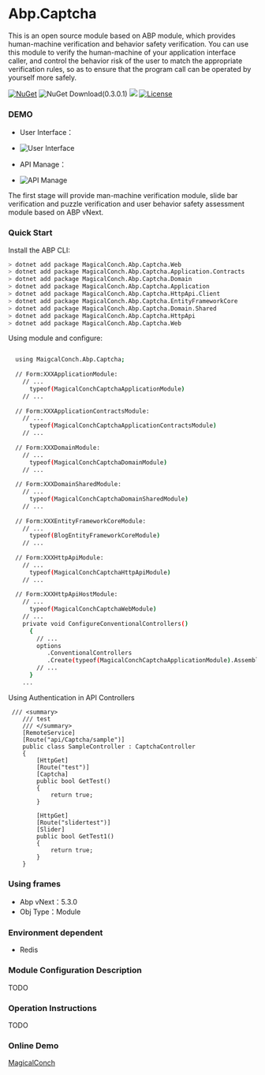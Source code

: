 # Abp.Captcha

This is an open source module based on ABP module, which provides human-machine verification and behavior safety verification. You can use this module to verify the human-machine of your application interface caller, and control the behavior risk of the user to match the appropriate verification rules, so as to ensure that the program call can be operated by yourself more safely.

[![NuGet](https://img.shields.io/nuget/v/MagicalConch.Abp.Captcha.Web.svg?style=flat-square)](https://www.nuget.org/packages/MagicalConch.Abp.Captcha.Web)
![NuGet Download(0.3.0.1)](https://img.shields.io/nuget/dt/Volo.Abp.Core.svg?style=flat-square)
  <a href="https://www.npmjs.com/package/abp-captcha"><img src="https://img.shields.io/npm/v/abpcaptcha.svg?sanitize=true"></a>
  <a href="https://www.npmjs.com/package/abp-captcha"><img src="https://img.shields.io/npm/l/abpcaptcha.svg?sanitize=true" alt="License"></a>
### DEMO

- User Interface：
- ![User Interface](https://user-images.githubusercontent.com/37917403/112716491-b1866600-8f21-11eb-874e-fdfc6c328334.png)

- API Manage：
- ![API Manage](https://user-images.githubusercontent.com/37917403/125195593-e1673880-e288-11eb-8ff0-70f0570e29e1.png)

The first stage will provide man-machine verification module, slide bar verification and puzzle verification and user behavior safety assessment module based on ABP vNext.

### Quick Start

Install the ABP CLI:

````bash
> dotnet add package MagicalConch.Abp.Captcha.Web
> dotnet add package MagicalConch.Abp.Captcha.Application.Contracts
> dotnet add package MagicalConch.Abp.Captcha.Domain
> dotnet add package MagicalConch.Abp.Captcha.Application 
> dotnet add package MagicalConch.Abp.Captcha.HttpApi.Client 
> dotnet add package MagicalConch.Abp.Captcha.EntityFrameworkCore 
> dotnet add package MagicalConch.Abp.Captcha.Domain.Shared 
> dotnet add package MagicalConch.Abp.Captcha.HttpApi 
> dotnet add package MagicalConch.Abp.Captcha.Web
````
Using module and configure:

````bash

  using MaigcalConch.Abp.Captcha;
  
  // Form:XXXApplicationModule:
    // ...
      typeof(MagicalConchCaptchaApplicationModule)
    // ...
    
  // Form:XXXApplicationContractsModule:
    // ...
      typeof(MagicalConchCaptchaApplicationContractsModule)
    // ...
    
  // Form:XXXDomainModule:
    // ...
      typeof(MagicalConchCaptchaDomainModule)
    // ...
    
  // Form:XXXDomainSharedModule:
    // ...
      typeof(MagicalConchCaptchaDomainSharedModule)
    // ...
    
  // Form:XXXEntityFrameworkCoreModule:
    // ...
      typeof(BlogEntityFrameworkCoreModule)
    // ...
    
  // Form:XXXHttpApiModule:
    // ...
      typeof(MagicalConchCaptchaHttpApiModule)
    // ...
    
  // Form:XXXHttpApiHostModule:
    // ...
      typeof(MagicalConchCaptchaWebModule)
    // ...
    private void ConfigureConventionalControllers()
      {
        // ...
        options
           .ConventionalControllers
           .Create(typeof(MagicalConchCaptchaApplicationModule).Assembly);
        // ...
      }
    ...
````

Using Authentication in API Controllers

````
 /// <summary>
    /// test
    /// </summary>
    [RemoteService]
    [Route("api/Captcha/sample")]
    public class SampleController : CaptchaController
    {
        [HttpGet]
        [Route("test")]
        [Captcha]
        public bool GetTest()
        {
            return true;
        }

        [HttpGet]
        [Route("slidertest")]
        [Slider]
        public bool GetTest1()
        {
            return true;
        }
    }
````

### Using frames
- Abp vNext：5.3.0
- Obj Type：Module


### Environment dependent
- Redis

### Module Configuration Description
TODO

### Operation Instructions
TODO
### Online Demo
[MagicalConch](https://www.magicalconch.com)

